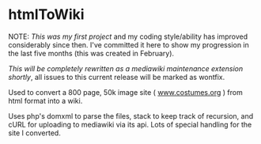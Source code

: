 htmlToWiki
==========

NOTE: _This was my first project_ and my coding style/ability has improved considerably since then. I've 
committed it here to show my progression in the last five months (this was created in February).

_This will be completely rewritten as a mediawiki maintenance extension shortly_, all issues to this current release will be marked as wontfix.

Used to convert a 800 page, 50k image site ( www.costumes.org ) from html format into a wiki.

Uses php's domxml to parse the files, stack to keep track of recursion, and cURL for uploading to
mediawiki via its api. Lots of special handling for the site I converted.
